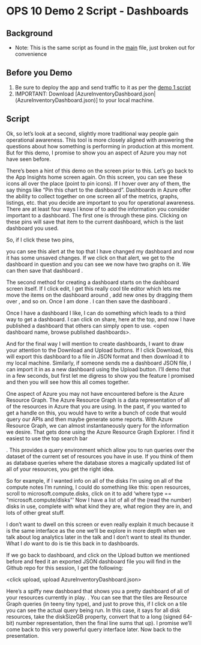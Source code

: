 # OPS 10 Demo 2 Script - Dashboards

## Background
* Note: This is the same script as found in the [main](main.md) file, just broken out for convenience

## Before you Demo
1. Be sure to deploy the app and send traffic to it as per the [demo 1 script](demo1.md)
1. IMPORTANT: Download [AzureInventoryDashboard.json|(AzureInventoryDashboard.json)] to your local machine.

## Script

Ok, so let’s look at a second, slightly more traditional way people gain operational awareness. This tool is more closely aligned with answering the questions about how something is performing in production at this moment. But for this demo, I promise to show you an aspect of Azure you may not have seen before.

There’s been a hint of this demo on the screen prior to this. Let’s go back to the App Insights home screen again. On this screen, you can see these icons all over the place (point to pin icons). If I hover over any of them, the say things like “Pin this chart to the dashboard”. Dashboards in Azure offer the ability to collect together on one screen all of the metrics, graphs, listings, etc. that you decide are important to you for operational awareness. There are at least four ways I know of to add the information you consider important to a dashboard. The first one is through these pins. Clicking on these pins will save that item to the current dashboard, which is the last dashboard you used. 

So, if I click these two pins, <click pins>

you can see this alert at the top that I have changed my dashboard and now it has some unsaved changes. If we click on that alert, we get to the dashboard in question <click> and you can see we now have two graphs on it. We can then save that dashboard <choose save>.

The second method for creating a dashboard starts on the dashboard screen itself. If I click edit, <click edit> I get this really cool tile editor which lets me move the items on the dashboard around <move one next to the other>, add new ones by dragging them over <drag the clock over>, and so on. Once I am done <click done>. I can then save the dashboard <click save>.

Once I have a dashboard I like, I can do something which leads to a third way to get a dashboard. I can click on share, here at the top, and now I have published a dashboard that others can simply open to use. <open dashboard name, browse published dashboards>. 

And for the final way I will mention to create dashboards, I want to draw your attention to the Download and Upload buttons. If I click Download, this will export this dashboard to a file in JSON format and then download it to my local machine. Similarly, if someone sends me a dashboard JSON file, I can import it in as a new dashboard using the Upload button. I’ll demo that in a few seconds, but first let me digress to show you the feature I promised and then you will see how this all comes together.

One aspect of Azure you may not have encountered before is the Azure Resource Graph. The Azure Resource Graph is a data representation of all of the resources in Azure that you are using. In the past, if you wanted to get a handle on this, you would have to write a bunch of code that would query our APIs and then maybe generate some reports. With Azure Resource Graph, we can almost instantaneously query for the information we desire. That gets done using the Azure Resource Graph Explorer. I find it easiest to use the top search bar <search for resource  graph explorer>. This provides a query environment which allow you to <open resource item> run queries over the dataset of the current set of resources you have in use. If you think of them as database queries where the database stores a magically updated list of all of your resources, you get the right idea. 

So for example, if I wanted info on all of the disks I’m using on all of the compute notes I’m running, I could do something like this:
open resources, scroll to microsoft.compute.disks, click on it to add ‘where type == "microsoft.compute/disks”’
<click run query>
Now I have a list of all of the (read the number) disks in use, complete with what kind they are, what region they are in, and lots of other great stuff.

I don’t want to dwell on this screen or even really explain it much because it is the same interface as the one we’ll be explore in more depth when we talk about log analytics later in the talk and I don’t want to steal its thunder. What I _do_ want to do is tie this back in to dashboards.

If we go back to dashboard, <click dashboard> and click on the Upload button we mentioned before and feed it an exported JSON dashboard file you will find in the Github repo for this session, I get the following:

<click upload, upload AzureInventoryDashboard.json>

Here’s a spiffy new dashboard that shows you a pretty dashboard of all of your resources currently in play. <show items on dashboard>. You can see that the tiles are Resource Graph queries (in teeny tiny type), and just to prove this, if I click on a tile <click on Sum of all Disk sizes> you can see the actual query being run. In this case, it says for all disk resources, take the diskSizeGB property, convert that to a long (signed 64-bit) number representation, then the final line sums that up). I promise we’ll come back to this very powerful query interface later. Now back to the presentation.
